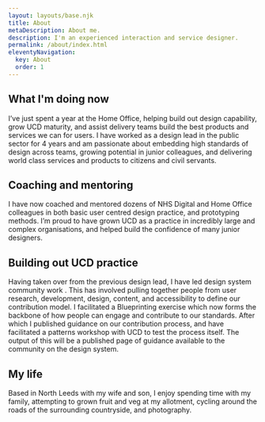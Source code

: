 ```yaml
---
layout: layouts/base.njk
title: About
metaDescription: About me.
description: I'm an experienced interaction and service designer.
permalink: /about/index.html
eleventyNavigation:
  key: About
  order: 1
---
```


## What I'm doing now

I’ve just spent a year at the Home Office, helping build out design capability, grow UCD maturity, and assist delivery teams build the best products and services we can for users. I have worked as a design lead in the public sector for 4 years and am passionate about embedding high standards of design across teams, growing potential in junior colleagues, and delivering world class services and products to citizens and civil servants.

## Coaching and mentoring

I have now coached and mentored dozens of NHS Digital and Home Office colleagues in both basic user centred design practice, and prototyping methods. I’m proud to have grown UCD as a practice in incredibly large and complex organisations, and helped build the confidence of many junior designers.

## Building out UCD practice

Having taken over from the previous design lead,  I have led design system community work . This has involved pulling together people from user research, development, design, content, and accessibility to define our contribution model. I facilitated a Blueprinting exercise which now forms the backbone of how people can engage and contribute to our standards. After which I published guidance on our contribution process, and have facilitated a patterns workshop with UCD to test the process itself. The output of this will be a published page of guidance available to the community on the design system. 

## My life

Based in North Leeds with my wife and son, I enjoy spending time with my family, attempting to grown fruit and veg at my allotment, cycling around the roads of the surrounding countryside, and photography.